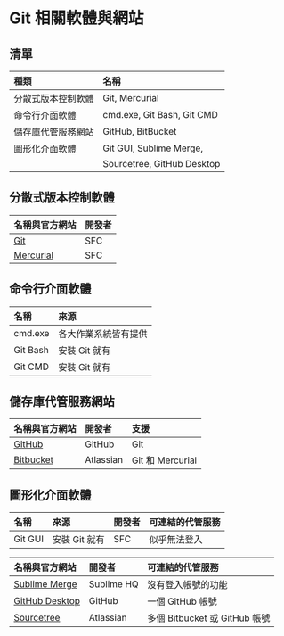 # Git 相關軟體與網站

## 清單

| 種類 | 名稱 |
| :- | :- |
| 分散式版本控制軟體 | Git, Mercurial |
| 命令行介面軟體 | cmd.exe, Git Bash, Git CMD |
| 儲存庫代管服務網站 | GitHub, BitBucket |
| 圖形化介面軟體 | Git GUI, Sublime Merge, |
| | Sourcetree, GitHub Desktop |

## 分散式版本控制軟體

| 名稱與官方網站 | 開發者 |
| :- | :- |
| [Git](https://git-scm.com/) | SFC |
| [Mercurial](https://www.mercurial-scm.org/) | SFC |

## 命令行介面軟體

| 名稱 | 來源 |
| :- | :- |
| cmd.exe | 各大作業系統皆有提供 |
| Git Bash | 安裝 Git 就有 |
| Git CMD | 安裝 Git 就有 |

## 儲存庫代管服務網站

| 名稱與官方網站 | 開發者 | 支援 |
| :- | :- | :- |
| [GitHub](https://github.com/) | GitHub | Git |
| [Bitbucket](https://bitbucket.org/) | Atlassian | Git 和 Mercurial |

## 圖形化介面軟體

| 名稱 | 來源 | 開發者 | 可連結的代管服務 |
| :- | :- | :- | :- |
| Git GUI | 安裝 Git 就有 | SFC | 似乎無法登入 |

| 名稱與官方網站 | 開發者 | 可連結的代管服務 |
| :- | :- | :- |
| [Sublime Merge](https://www.sublimemerge.com/) | Sublime HQ | 沒有登入帳號的功能 |
| [GitHub Desktop](https://desktop.github.com/) | GitHub | 一個 GitHub 帳號 |
| [Sourcetree](https://www.sourcetreeapp.com/) | Atlassian | 多個 Bitbucket 或 GitHub 帳號 |
